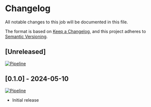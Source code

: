 # Changelog

All notable changes to this job will be documented in this file.

The format is based on [Keep a Changelog](https://keepachangelog.com/en/1.1.0/),
and this project adheres to [Semantic Versioning](https://semver.org/spec/v2.0.0.html).

## [Unreleased]

[![Pipeline](https://lab.frogg.it/swepy/zeropython/badges/trunk/pipeline.svg)](https://lab.frogg.it/swepy/zeropython/-/pipelines?ref=trunk)

## [0.1.0] - 2024-05-10

[![Pipeline](https://lab.frogg.it/swepy/zeropython/badges/0.1.0/pipeline.svg)](https://lab.frogg.it/swepy/zeropython/-/pipelines?ref=0.1.0)

* Initial release
